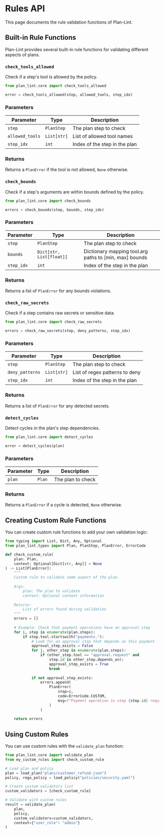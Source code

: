 # Rules API

This page documents the rule validation functions of Plan-Lint.

## Built-in Rule Functions

Plan-Lint provides several built-in rule functions for validating different aspects of plans.

### `check_tools_allowed`

Check if a step's tool is allowed by the policy.

```python
from plan_lint.core import check_tools_allowed

error = check_tools_allowed(step, allowed_tools, step_idx)
```

### Parameters

| Parameter | Type | Description |
|-----------|------|-------------|
| `step` | `PlanStep` | The plan step to check |
| `allowed_tools` | `List[str]` | List of allowed tool names |
| `step_idx` | `int` | Index of the step in the plan |

### Returns

Returns a `PlanError` if the tool is not allowed, `None` otherwise.

### `check_bounds`

Check if a step's arguments are within bounds defined by the policy.

```python
from plan_lint.core import check_bounds

errors = check_bounds(step, bounds, step_idx)
```

### Parameters

| Parameter | Type | Description |
|-----------|------|-------------|
| `step` | `PlanStep` | The plan step to check |
| `bounds` | `Dict[str, List[float]]` | Dictionary mapping tool.arg paths to [min, max] bounds |
| `step_idx` | `int` | Index of the step in the plan |

### Returns

Returns a list of `PlanError` for any bounds violations.

### `check_raw_secrets`

Check if a step contains raw secrets or sensitive data.

```python
from plan_lint.core import check_raw_secrets

errors = check_raw_secrets(step, deny_patterns, step_idx)
```

### Parameters

| Parameter | Type | Description |
|-----------|------|-------------|
| `step` | `PlanStep` | The plan step to check |
| `deny_patterns` | `List[str]` | List of regex patterns to deny |
| `step_idx` | `int` | Index of the step in the plan |

### Returns

Returns a list of `PlanError` for any detected secrets.

### `detect_cycles`

Detect cycles in the plan's step dependencies.

```python
from plan_lint.core import detect_cycles

error = detect_cycles(plan)
```

### Parameters

| Parameter | Type | Description |
|-----------|------|-------------|
| `plan` | `Plan` | The plan to check |

### Returns

Returns a `PlanError` if a cycle is detected, `None` otherwise.

## Creating Custom Rule Functions

You can create custom rule functions to add your own validation logic:

```python
from typing import List, Dict, Any, Optional
from plan_lint.types import Plan, PlanStep, PlanError, ErrorCode

def check_custom_rule(
    plan: Plan, 
    context: Optional[Dict[str, Any]] = None
) -> List[PlanError]:
    """
    Custom rule to validate some aspect of the plan.
    
    Args:
        plan: The plan to validate
        context: Optional context information
        
    Returns:
        List of errors found during validation
    """
    errors = []
    
    # Example: Check that payment operations have an approval step
    for i, step in enumerate(plan.steps):
        if step.tool.startswith("payments."):
            # Look for an approval step that depends on this payment
            approval_step_exists = False
            for j, other_step in enumerate(plan.steps):
                if (other_step.tool == "approval.request" and 
                    step.id in other_step.depends_on):
                    approval_step_exists = True
                    break
            
            if not approval_step_exists:
                errors.append(
                    PlanError(
                        step=i,
                        code=ErrorCode.CUSTOM,
                        msg=f"Payment operation in step {step.id} requires an approval step"
                    )
                )
    
    return errors
```

## Using Custom Rules

You can use custom rules with the `validate_plan` function:

```python
from plan_lint.core import validate_plan
from my_custom_rules import check_custom_rule

# Load plan and policy
plan = load_plan("plans/customer_refund.json")
policy, rego_policy = load_policy("policies/security.yaml")

# Create custom validators list
custom_validators = [check_custom_rule]

# Validate with custom rules
result = validate_plan(
    plan, 
    policy,
    custom_validators=custom_validators,
    context={"user_role": "admin"}
)
```
